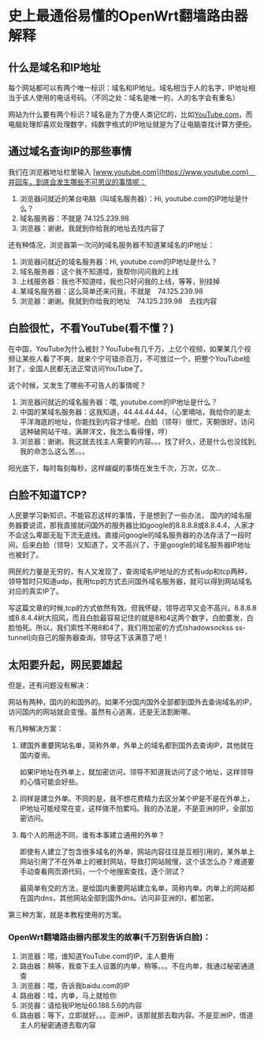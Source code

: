 # 史上最通俗易懂的OpenWrt翻墙路由器解释

## 什么是域名和IP地址

每个网站都可以有两个唯一标识：域名和IP地址。域名相当于人的名字，IP地址相当于该人使用的电话号码。（不同之处：域名是唯一的，人的名字会有重名）

网站为什么要有两个标识？域名是为了方便人类记忆的，比如[YouTube.com](https://www.youtube.com)，而电脑处理却喜欢处理数字，纯数字格式的IP地址就是为了让电脑查找计算方便些。

## 通过域名查询IP的那些事情

我们在浏览器地址栏里输入 [www.youtube.com](https://www.youtube.com)　并回车，到底会发生哪些不可思议的事情呢：

1. 浏览器问就近的某台电脑（叫域名服务器）：Hi, youtube.com的IP地址是什么？
2. 域名服务器：不就是 74.125.239.98
3. 浏览器：谢谢。我就到你给我的地址去找内容了

还有种情况，浏览器第一次问的域名服务器不知道某域名的IP地址：

1. 浏览器问就近的域名服务器：Hi, youtube.com的IP地址是什么？
2. 域名服务器：这个我不知道哇，我帮你问问我的上线
3. 上线服务器：我也不知道哇，我也只好问我的上线，等等，别挂掉
4. 某域名服务器：这么简单还来问我，不就是　74.125.239.98
3. 浏览器：谢谢。我就到你给我的地址　74.125.239.98　去找内容

## 白脸很忙，不看YouTube(看不懂？)

在中国，YouTube为什么被封？YouTube有几千万，上亿个视频，如果某几个视频让某些人看了不爽，就来个宁可错杀百万，不可放过一个，把整个YouTube给封了，全国人民都无法正常访问YouTube了。

这个时候，又发生了哪些不可告人的事情呢？

1. 浏览器问就近的域名服务器：喂, youtube.com的IP地址是什么？
2. 中国的某域名服务器：这我知道，44.44.44.44，（心里嘀咕，我给你的是太平洋海底的地址，你能找到内容才怪呢，白脸（领导）很忙，天朝很好，访问这种破网站干啥，满屏洋文，我怎么看得懂，哼）
3. 浏览器：谢谢。我这就去找主人需要的内容。。。找了好久，还是什么也没找到,我的命怎么这么苦。。。

阳光底下，每时每刻每秒，这样龌龊的事情在发生千次，万次，亿次...

## 白脸不知道TCP?

人民要学习新知识，不能容忍这样的事情，于是想到了一些办法，
国内的域名服务器要说谎，那我直接就问国外的服务器比如google的8.8.8.8或8.8.4.4，人家才不会这么卑鄙无耻下流无底线。直接问google的域名服务器的办法存活了一段时间，后来白脸（领导）又知道了，又不高兴了，于是google的域名服务器IP地址也被封了。

网民的力量是无穷的，有人又发现了，查询域名IP地址的方式有udp和tcp两种，领导暂时只知道udp，我用tcp的方式去问国外域名服务器，就可以得到网站域名对应的真实IP了。

写这篇文章的时候,tcp的方式依然有效。但我怀疑，领导迟早又会不高兴。8.8.8.8或8.8.4.4树大招风，而且白脸最容易记住的就是8和4这两个数字，白脸要发，白脸怕死。所以，我们索性不用8和4了，我们用加密的方式(shadowsockss ss-tunnel)向自己的服务器查询，领导这下该满意了吧！

## 太阳要升起，网民要雄起

但是，还有问题没有解决：

网站有两种，国内的和国外的。如果不分国内国外全部都到国外去查询域名的IP，访问国内的网站就会变慢。虽然有心逃离，还是无法割断哪。

有几种解决方案：

1. 建国外重要网站名单，简称外单，外单上的域名都到国外去查询IP，其他就在国内查询。

	如果IP地址在外单上，就加密访问，领导不知道我访问了这个地址，这样领导的心情可能会好些。

2. 同样是建立外单。不同的是，我不想花费精力去区分某个IP是不是在外单上，IP地址可能经常在变，这样做不怕累吗。我的办法是，不是亚洲的IP，全部加密访问。

3. 每个人的用途不同，谁有本事建立通用的外单？  

	即使有人建立了包含很多域名的外单，网站内容往往是互相引用的，某外单上网站引用了不在外单上的被封网站，导致打网站贼慢，这个该怎么办？难道要手动查看网页源代码，一个个地搜索查找，逐个测试？  

	最简单有交的方法，是给国内重要网站建立名单，简称内单。内单上的网站都在国内dns，其他网站全部到国外dns。访问非亚洲的I，都加密。

第三种方案，就是本教程使用的方案。

### OpenWrt翻墙路由器内部发生的故事(千万别告诉白脸)：

1. 浏览器：喂，谁知道YouTube.com的IP，主人要用
2. 路由器：稍等，我查下主人设置的内单，稍等。。。不在内单，我通过秘密通道查
3. 浏览器：喂，告诉我baidu.com的IP
4. 路由器：哇，内单，马上就给你
5. 浏览器：请给我IP地址60.188.5.6的内容
6. 路由器：等下，立即就好。。。亚洲IP，该那就那去取内容。不是亚洲IP，借道主人的秘密通道去取内容







